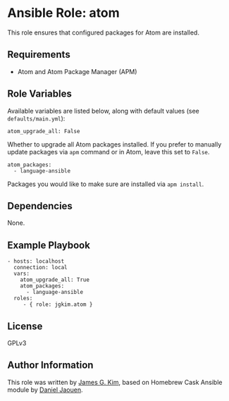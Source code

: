 Ansible Role: atom
==================

This role ensures that configured packages for Atom are installed.


Requirements
------------

* Atom and Atom Package Manager (APM)


Role Variables
--------------

Available variables are listed below, along with default values (see `defaults/main.yml`):

```
atom_upgrade_all: False
```

Whether to upgrade all Atom packages installed. If you prefer to manually update packages via `apm` command or in Atom, leave this set to `False`.

```
atom_packages:
  - language-ansible
```

Packages you would like to make sure are installed via `apm install`.


Dependencies
------------

None.


Example Playbook
-------------------------

```
- hosts: localhost
  connection: local
  vars:
    atom_upgrade_all: True
    atom_packages:
      - language-ansible
  roles:
     - { role: jgkim.atom }
```


License
-------

GPLv3


Author Information
------------------

This role was written by [James G. Kim](http://jayg.org/), based on Homebrew Cask Ansible module by [Daniel Jaouen](http://il.luminat.us/).
